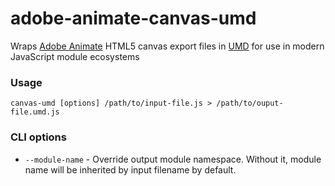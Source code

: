 # adobe-animate-canvas-umd

Wraps [Adobe Animate](https://www.adobe.com/products/animate.html) HTML5 canvas export files in [UMD](https://github.com/umdjs/umd) for use in modern JavaScript module ecosystems

### Usage

`canvas-umd [options] /path/to/input-file.js > /path/to/ouput-file.umd.js`

### CLI options

* `--module-name` - Override output module namespace. Without it, module name will be inherited by input filename by default.